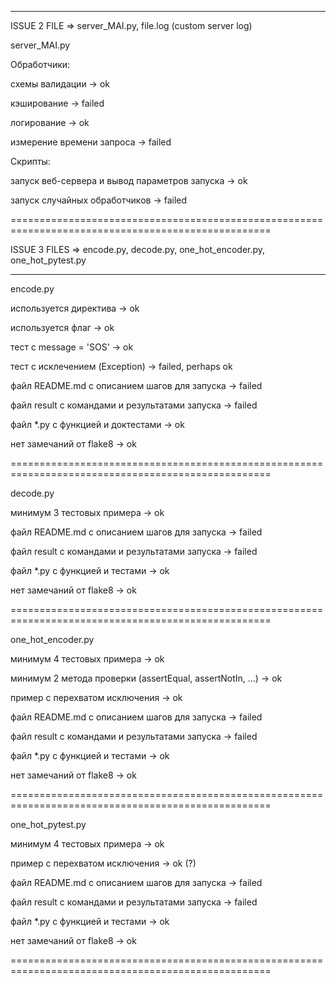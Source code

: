 ___________________________________________________________________________________________________
ISSUE 2 FILE => server_MAI.py, file.log (custom server log)

server_MAI.py

Обработчики:

схемы валидации -> ok

кэширование -> failed

логирование -> ok

измерение времени запроса -> failed

Скрипты:

запуск веб-сервера и вывод параметров запуска -> ok

запуск случайных обработчиков -> failed

===================================================================================================

ISSUE 3 FILES => encode.py, decode.py, one_hot_encoder.py, one_hot_pytest.py

___________________________________________________________________________________________________

encode.py 

используется директива -> ok

используется флаг -> ok

тест с message = 'SOS' -> ok

тест с исклечением (Exception) -> failed, perhaps ok

файл README.md с описанием шагов для запуска -> failed

файл result с командами и результатами запуска -> failed

файл *.py с функцией и доктестами -> ok

нет замечаний от flake8 -> ok


===================================================================================================

decode.py

минимум 3 тестовых примера -> ok

файл README.md с описанием шагов для запуска -> failed

файл result с командами и результатами запуска -> failed

файл *.py с функцией и тестами -> ok

нет замечаний от flake8 -> ok


===================================================================================================

one_hot_encoder.py

минимум 4 тестовых примера -> ok

минимум 2 метода проверки (assertEqual, assertNotIn, ...) -> ok

пример с перехватом исключения -> ok

файл README.md с описанием шагов для запуска -> failed

файл result с командами и результатами запуска -> failed

файл *.py с функцией и тестами -> ok

нет замечаний от flake8 -> ok


===================================================================================================

one_hot_pytest.py

минимум 4 тестовых примера -> ok

пример с перехватом исключения -> ok (?)

файл README.md с описанием шагов для запуска -> failed

файл result с командами и результатами запуска -> failed

файл *.py с функцией и тестами -> ok

нет замечаний от flake8 -> ok


===================================================================================================

                                          
 
